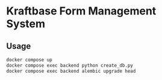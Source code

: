 # Kraftbase Form Management System 

## Usage 

```bash
docker compose up
docker compose exec backend python create_db.py
docker compose exec backend alembic upgrade head
```
